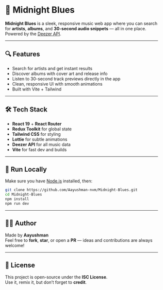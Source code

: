 # 🎵 Midnight Blues

**Midnight Blues** is a sleek, responsive music web app where you can search for **artists**, **albums**, and **30-second audio snippets** — all in one place. Powered by the [Deezer API](https://developers.deezer.com/).

---

## 🔍 Features

-  Search for artists and get instant results
-  Discover albums with cover art and release info
-  Listen to 30-second track previews directly in the app
-  Clean, responsive UI with smooth animations
-  Built with Vite + Tailwind

---

## 🛠️ Tech Stack

- **React 19** + **React Router**
- **Redux Toolkit** for global state
- **Tailwind CSS** for styling
- **Lottie** for subtle animations
- **Deezer API** for all music data
- **Vite** for fast dev and builds

---

## 🧪 Run Locally

Make sure you have [Node.js](https://nodejs.org/) installed, then:

```bash
git clone https://github.com/Aayushman-nvm/Midnight-Blues.git
cd Midnight-Blues
npm install
npm run dev
```

---

## 👨‍💻 Author

Made by **Aayushman**  
Feel free to **fork**, **star**, or open a **PR** — ideas and contributions are always welcome!

---

## 📄 License

This project is open-source under the **ISC License**.  
Use it, remix it, but don’t forget to **credit**.
